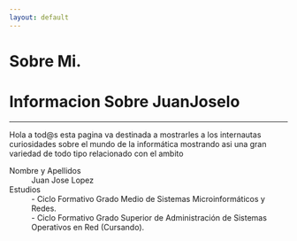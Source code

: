 ```yaml
---
layout: default
---
```


# [](#header-1)Sobre Mi.
# [](#header-2)Informacion Sobre JuanJoselo
***
Hola a tod@s esta pagina va destinada a mostrarles a los internautas curiosidades sobre el mundo de la informática mostrando asi una gran variedad de todo tipo relacionado con el ambito
<dl>
<dt>Nombre y Apellidos</dt>
<dd>Juan Jose Lopez</dd>
<dt>Estudios</dt>
<dd>- Ciclo Formativo Grado Medio de Sistemas Microinformáticos y Redes.</dd>
<dd>- Ciclo Formativo Grado Superior de Administración de Sistemas Operativos en Red (Cursando).</dd>
</dl>